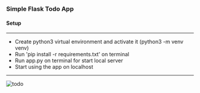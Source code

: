 ### Simple Flask Todo App

#### Setup
<hr>

- Create python3 virtual environment and activate it (python3 -m venv venv)
- Run 'pip install -r requirements.txt' on terminal
- Run app.py on terminal for start local server
- Start using the app on localhost

<hr>

![todo](templates/todo.png)